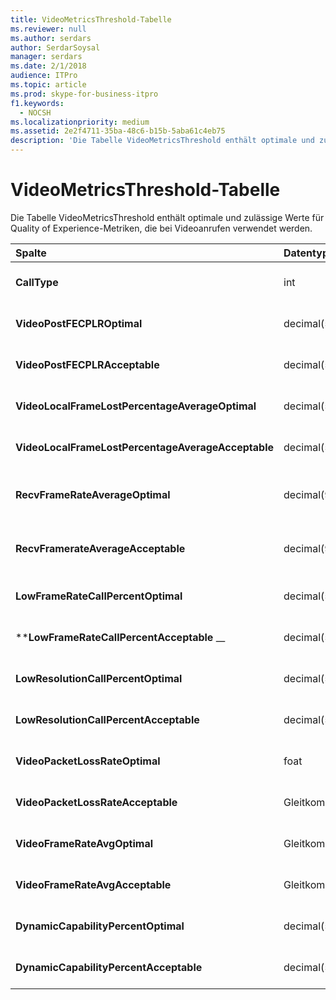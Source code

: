 ```yaml
---
title: VideoMetricsThreshold-Tabelle
ms.reviewer: null
ms.author: serdars
author: SerdarSoysal
manager: serdars
ms.date: 2/1/2018
audience: ITPro
ms.topic: article
ms.prod: skype-for-business-itpro
f1.keywords:
  - NOCSH
ms.localizationpriority: medium
ms.assetid: 2e2f4711-35ba-48c6-b15b-5aba61c4eb75
description: 'Die Tabelle VideoMetricsThreshold enthält optimale und zulässige Werte für Quality of Experience-Metriken, die bei Videoanrufen verwendet werden.'
---
```


# <a name="videometricsthreshold-table"></a>VideoMetricsThreshold-Tabelle
 
Die Tabelle VideoMetricsThreshold enthält optimale und zulässige Werte für Quality of Experience-Metriken, die bei Videoanrufen verwendet werden.
  

| **Spalte**                                               | **Datentyp**       | **Schlüssel/Index**  | **Details**                          |
|:---------------------------------------------------------|:--------------------|:---------------|:-------------------------------------|
| **CallType** <br/>                                       | int  <br/>          | Primary  <br/> | Der Typ des getätigten Anrufs.  <br/> |
| **VideoPostFECPLROptimal** <br/>                         | decimal(5,2)  <br/> |                | Der Standardwert lautet 0,05.  <br/>    |
| **VideoPostFECPLRAcceptable** <br/>                      | decimal(5,2)  <br/> |                | Der Standardwert lautet 0,10.  <br/>    |
| **VideoLocalFrameLostPercentageAverageOptimal** <br/>    | decimal(5,2)  <br/> |                | Der Standardwert lautet 5,0.  <br/>     |
| **VideoLocalFrameLostPercentageAverageAcceptable** <br/> | decimal(5,2)  <br/> |                | Der Standardwert lautet 10,0.  <br/>    |
| **RecvFrameRateAverageOptimal** <br/>                    | decimal(9,4)  <br/> |                | Der Standardwert lautet 12,0000.  <br/> |
| **RecvFramerateAverageAcceptable** <br/>                 | decimal(9,4)  <br/> |                | Der Standardwert lautet 7,0000.  <br/>  |
| **LowFrameRateCallPercentOptimal** <br/>                 | decimal(5,2)  <br/> |                | Der Standardwert lautet 5,0.  <br/>     |
| \****LowFrameRateCallPercentAcceptable** _\_ <br/>        | decimal(5,2)  <br/> |                | Der Standardwert lautet 10,0.  <br/>    |
| **LowResolutionCallPercentOptimal** <br/>                | decimal(5,2)  <br/> |                | Der Standardwert lautet 5,0.  <br/>     |
| **LowResolutionCallPercentAcceptable** <br/>             | decimal(5,2)  <br/> |                | Der Standardwert lautet 10,0.  <br/>    |
| **VideoPacketLossRateOptimal** <br/>                     | foat  <br/>         |                | Der Standardwert lautet 0,05.  <br/>    |
| **VideoPacketLossRateAcceptable** <br/>                  | Gleitkommazahl  <br/>        |                | Der Standardwert lautet 0,10.  <br/>    |
| **VideoFrameRateAvgOptimal** <br/>                       | Gleitkommazahl  <br/>        |                | Der Standardwert lautet 12.  <br/>      |
| **VideoFrameRateAvgAcceptable** <br/>                    | Gleitkommazahl  <br/>        |                | Der Standardwert lautet 7.  <br/>       |
| **DynamicCapabilityPercentOptimal** <br/>                | decimal(5,2)  <br/> |                | Der Standardwert lautet 5,00.  <br/>    |
| **DynamicCapabilityPercentAcceptable** <br/>             | decimal(5,2)  <br/> |                | Der Standardwert lautet 10,00.  <br/>   |

